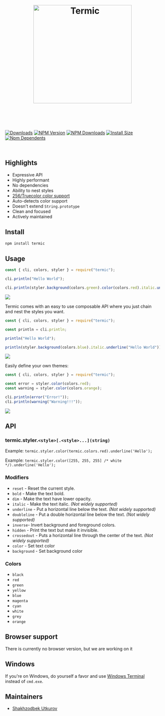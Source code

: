 
<h1 align="center">
	<br>
	<br>
	<img width="320" src="media/logo.svg" alt="Termic">
	<br>
	<br>
	<br>
</h1>

[![Downloads](https://badgen.net/npm/dt/termic)](https://www.npmjs.com/package/termic) 
[![NPM Version](https://img.shields.io/npm/v/termic.svg?style=flat)](https://www.npmjs.org/package/termic)
[![NPM Downloads](https://img.shields.io/npm/dm/termic.svg?style=flat)](https://npmcharts.com/compare/termic?minimal=true)
[![Install Size](https://packagephobia.now.sh/badge?p=termic)](https://packagephobia.now.sh/result?p=termic)
[![Npm Dependents](https://badgen.net/npm/dependents/termic)](https://www.npmjs.com/package/termic?activeTab=dependents) 

<br>

## Highlights

- Expressive API
- Highly performant
- No dependencies
- Ability to nest styles
- [256/Truecolor color support](#256-and-truecolor-color-support)
- Auto-detects color support
- Doesn't extend `String.prototype`
- Clean and focused
- Actively maintained

## Install

```sh
npm install termic
```

## Usage

```js
const { cli, colors, styler } = require("termic");

cli.println("Hello World");

cli.println(styler.background(colors.green).color(colors.red).italic.underline("Hello World"));
```

<img src="media/example.1.png">

Termic comes with an easy to use composable API where you just chain and nest the styles you want.

```js
const { cli, colors, styler } = require("termic");

const println = cli.println;

println("Hello World");

println(styler.background(colors.blue).italic.underline("Hello World"));
```

<img src="media/example.2.png">

Easily define your own themes:

```js
const { cli, colors, styler } = require("termic");

const error = styler.color(colors.red);
const warning = styler.color(colors.orange);

cli.println(error("Error!"));
cli.println(warning("Warning!!!"));
```

<img src="media/example.31.png">

## API

### termic.styler.`<style>[.<style>...](string)`

Example: `termic.styler.color(termic.colors.red).underline('Hello');`

Example: `termic.styler.color([255, 255, 255] /* white */).underline('Hello');`

### Modifiers

- `reset` - Reset the current style.
- `bold` - Make the text bold.
- `dim` - Make the text have lower opacity.
- `italic` - Make the text italic. *(Not widely supported)*
- `underline` - Put a horizontal line below the text. *(Not widely supported)*
- `doubleline` - Put a double horizontal line below the text. *(Not widely supported)*
- `inverse`- Invert background and foreground colors.
- `hidden` - Print the text but make it invisible.
- `crossedout` - Puts a horizontal line through the center of the text. *(Not widely supported)*
- `color` - Set text color
- `background` - Set background color

### Colors

- `black`
- `red`
- `green`
- `yellow`
- `blue`
- `magenta`
- `cyan`
- `white`
- `grey`
- `orange`

## Browser support

There is currently no browser version, but we are working on it

## Windows

If you're on Windows, do yourself a favor and use [Windows Terminal](https://github.com/microsoft/terminal) instead of `cmd.exe`.

## Maintainers

- [Shakhzodbek Utkurov](https://github.com/Shahzodbek2001)